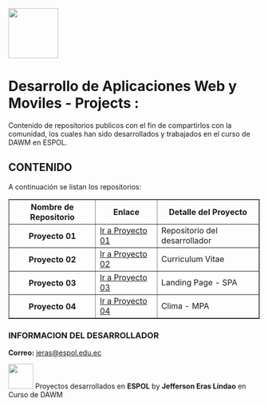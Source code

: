 
<img src="https://frontdeskhelpers.com/wp-content/uploads/2020/04/web-development-png-web-development-1100.png" width="100" align="center">

# Desarrollo de Aplicaciones Web y Moviles - Projects : 
Contenido de repositorios publicos con el fin de compartirlos con la comunidad, los cuales han sido desarrollados y trabajados en el curso
de DAWM en ESPOL.



## CONTENIDO
A continuación se listan los repositorios:

<table border="1" align="center">
<tr>
 <th>Nombre de Repositorio</th>
 <th>Enlace</th>
 <th>Detalle del Proyecto</th>
</tr>

<tr>
        <th>Proyecto 01</th>
           <td>
             <a href="https://github.com/JeffErasLindao/dawm-repo" target="_blank" >Ir a Proyecto 01</a>
           </td>
           <td>Repositorio del desarrollador</td>
</tr>
 
 
 <tr>
        <th>Proyecto 02</th>
           <td>
             <a href="https://github.com/JeffErasLindao/curriculum" target="_blank" >Ir a Proyecto 02</a>
           </td>
           <td>Curriculum Vitae</td>
</tr>
 
<tr>
        <th>Proyecto 03</th>
           <td>
             <a href="https://github.com/JeffErasLindao/dawm-repo" target="_blank" >Ir a Proyecto 03</a>
           </td>
           <td>Landing Page  - SPA</td>
</tr>
 
 <tr>
        <th>Proyecto 04</th>
           <td>
             <a href="https://github.com/JeffErasLindao/dawm-repo" target="_blank" >Ir a Proyecto 04</a>
           </td>
           <td>Clima  - MPA</td>
</tr>

</table>

### INFORMACION DEL DESARROLLADOR 
<strong>Correo:</strong> <jeras@espol.edu.ec>

<img src="https://pbs.twimg.com/media/D7mqur6XYBAENQN.png" width="50">
Proyectos desarrollados en <strong>ESPOL</strong> by <strong>Jefferson Eras Lindao</strong> en Curso de DAWM
